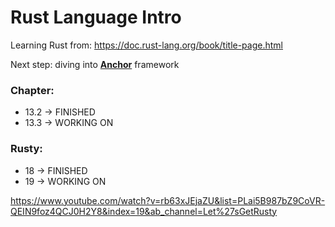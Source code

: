 # Rust Language Intro

Learning Rust from: https://doc.rust-lang.org/book/title-page.html

Next step: diving into <u>**Anchor**</u> framework

### Chapter:

- 13.2 -> FINISHED
- 13.3 -> WORKING ON

### Rusty:

- 18 -> FINISHED
- 19 -> WORKING ON

https://www.youtube.com/watch?v=rb63xJEjaZU&list=PLai5B987bZ9CoVR-QEIN9foz4QCJ0H2Y8&index=19&ab_channel=Let%27sGetRusty
